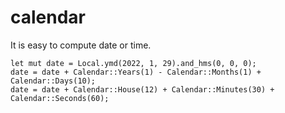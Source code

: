 # calendar
It is easy to compute date or time.
```
let mut date = Local.ymd(2022, 1, 29).and_hms(0, 0, 0);
date = date + Calendar::Years(1) - Calendar::Months(1) + Calendar::Days(10);
date = date + Calendar::House(12) + Calendar::Minutes(30) + Calendar::Seconds(60);
```
